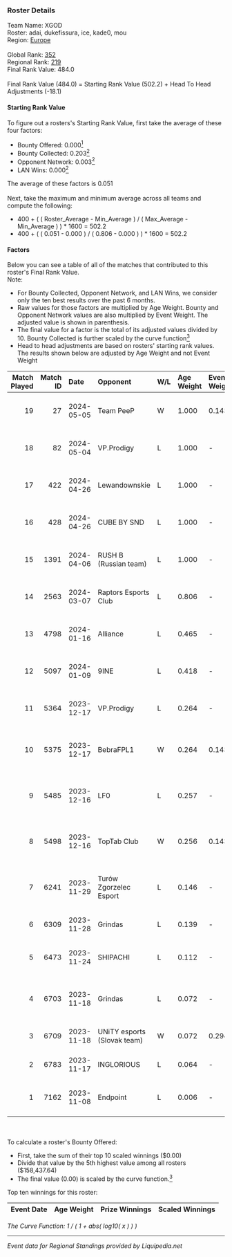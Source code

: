 ### Roster Details<br />
Team Name: XGOD<br />
Roster: adai, dukefissura, ice, kade0, mou<br />
Region: [Europe]( ../standings_europe.md)<br />
<br />
Global Rank: [352](../standings_global.md)<br />
Regional Rank: [219]( ../standings_europe.md)<br />
Final Rank Value:  484.0<br />
<br />
Final Rank Value (484.0) = Starting Rank Value (502.2) + Head To Head Adjustments (-18.1)<br />

#### Starting Rank Value<br />
To figure out a rosters's Starting Rank Value, first take the average of these four factors:<br />
- Bounty Offered: 0.000[<sup>1</sup>](#table2)
- Bounty Collected: 0.203[<sup>2</sup>](#table1)
- Opponent Network: 0.003[<sup>2</sup>](#table1)
- LAN Wins: 0.000[<sup>2</sup>](#table1)

The average of these factors is 0.051<br />
<br />
Next, take the maximum and minimum average across all teams and compute the following:<br />
- 400 + ( ( Roster_Average - Min_Average ) / ( Max_Average - Min_Average ) ) * 1600 = 502.2
- 400 + ( ( 0.051 - 0.000 ) / ( 0.806 - 0.000 ) ) * 1600 = 502.2


#### Factors<br />
Below you can see a table of all of the matches that contributed to this roster's Final Rank Value.<br />
Note:<br />

- For Bounty Collected, Opponent Network, and LAN Wins, we consider only the ten best results over the past 6 months.
- Raw values for those factors are multiplied by Age Weight. Bounty and Opponent Network values are also multiplied by Event Weight. The adjusted value is shown in parenthesis.
- The final value for a factor is the total of its adjusted values divided by 10. Bounty Collected is further scaled by the curve function[<sup>3</sup>](#curveFunction)
- Head to head adjustments are based on rosters' starting rank values. The results shown below are adjusted by Age Weight and not Event Weight
<span id="table1"></span><br />


| Match Played | Match ID | Date       | Opponent                    | W/L | Age Weight | Event Weight | Bounty Collected | Opponent Network | LAN Wins      | H2H Adj. | Roster                                        |
| -: | -: | :- | :- | :- | :- | :- | :- | :- | :- | -: | :- |
|           19 |       27 | 2024-05-05 | Team PeeP                   | W   | 1.000      | 0.143        | 0.000 (0.000)    | 0.070 (0.010)    | false (0.000) |    14.06 | adai, dukefissura, ice, kade0, mou            |
|           18 |       82 | 2024-05-04 | VP.Prodigy                  | L   | 1.000      | -            | -                | -                | -             |    -4.18 | adai, dukefissura, ice, kade0, mou            |
|           17 |      422 | 2024-04-26 | Lewandownskie               | L   | 1.000      | -            | -                | -                | -             |    -9.40 | adai, dukefissura, ice, kade0, mou            |
|           16 |      428 | 2024-04-26 | CUBE BY SND                 | L   | 1.000      | -            | -                | -                | -             |    -6.77 | adai, dukefissura, ice, kade0, mou            |
|           15 |     1391 | 2024-04-06 | RUSH B (Russian team)       | L   | 1.000      | -            | -                | -                | -             |    -4.28 | adai, dukefissura, ice, kade0, mou            |
|           14 |     2563 | 2024-03-07 | Raptors Esports Club        | L   | 0.806      | -            | -                | -                | -             |    -3.33 | Dosia, dukefissura, ice, kade0, mou           |
|           13 |     4798 | 2024-01-16 | Alliance                    | L   | 0.465      | -            | -                | -                | -             |    -1.50 | Dosia, dukefissura, ice, kade0, mou           |
|           12 |     5097 | 2024-01-09 | 9INE                        | L   | 0.418      | -            | -                | -                | -             |    -5.30 | Dosia, dukefissura, ice, kade0, mou           |
|           11 |     5364 | 2023-12-17 | VP.Prodigy                  | L   | 0.264      | -            | -                | -                | -             |    -1.11 | Dosia, dukefissura, ice, kade0, mou           |
|           10 |     5375 | 2023-12-17 | BebraFPL1                   | W   | 0.264      | 0.143        | 0.001 (0.000)    | 0.013 (0.000)    | false (0.000) |     4.36 | bodyaN, klydeep, Maloy24, MoWeL, t1murj4N     |
|            9 |     5485 | 2023-12-16 | LF0                         | L   | 0.257      | -            | -                | -                | -             |    -2.47 | HUckLer, lesswill, SP1NT, SUROVIY666, Xerison |
|            8 |     5498 | 2023-12-16 | TopTab Club                 | W   | 0.256      | 0.143        | 0.000 (0.000)    | 0.065 (0.002)    | false (0.000) |     4.28 | ADntZ, keembo, maQuein, rezn9, SKYLLLER       |
|            7 |     6241 | 2023-11-29 | Turów Zgorzelec Esport      | L   | 0.146      | -            | -                | -                | -             |    -0.65 | b1elany, darko, gRuChA, kadziu, Markoś        |
|            6 |     6309 | 2023-11-28 | Grindas                     | L   | 0.139      | -            | -                | -                | -             |    -1.08 | Dosia, ice, kade0, mou, ProbLeM               |
|            5 |     6473 | 2023-11-24 | SHIPACHI                    | L   | 0.112      | -            | -                | -                | -             |    -1.94 | Brilliance, F1n3tw, kenhy, Remill, z1k4       |
|            4 |     6703 | 2023-11-18 | Grindas                     | L   | 0.072      | -            | -                | -                | -             |    -0.56 | AwwEzz, BaGyZ, MAGILA, prochas, Sidivo        |
|            3 |     6709 | 2023-11-18 | UNiTY esports (Slovak team) | W   | 0.072      | 0.294        | 0.055 (0.001)    | 0.727 (0.015)    | false (0.000) |     2.12 | Dosia, ice, kade0, mou, ProbLeM               |
|            2 |     6783 | 2023-11-17 | INGLORIOUS                  | L   | 0.064      | -            | -                | -                | -             |    -0.34 | Dosia, ice, kade0, mou, ProbLeM               |
|            1 |     7162 | 2023-11-08 | Endpoint                    | L   | 0.006      | -            | -                | -                | -             |    -0.02 | AZUWU, HeavyGod, MiGHTYMAX, sl3nd, Surreal    |

<br />
<span id="table2"></span><br />
To calculate a roster's Bounty Offered:<br />

- First, take the sum of their top 10 scaled winnings ($0.00)
- Divide that value by the 5th highest value among all rosters ($158,437.64)
- The final value (0.00) is scaled by the curve function.[<sup>3</sup>](#curveFunction)

Top ten winnings for this roster:<br />

| Event Date | Age Weight | Prize Winnings | Scaled Winnings |
| :- | -: | :- | :- |


<span id="curveFunction"></span>_The Curve Function: 1 / ( 1 + abs( log10( x ) ) )_<br />

---
_Event data for Regional Standings provided by Liquipedia.net_<br />
